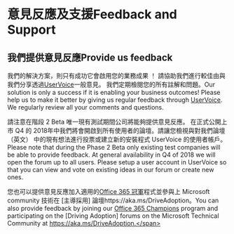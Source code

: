 # <a name="feedback-and-support"></a><span data-ttu-id="08248-101">意見反應及支援</span><span class="sxs-lookup"><span data-stu-id="08248-101">Feedback and Support</span></span>

## <a name="provide-us-feedback"></a><span data-ttu-id="08248-102">我們提供意見反應</span><span class="sxs-lookup"><span data-stu-id="08248-102">Provide us feedback</span></span>

<span data-ttu-id="08248-p101">我們的解決方案，則只有成功它會啟用您的業務成果 ！ 請協助我們進行較佳由與我們分享透過[UserVoice](https://microsoftteams.uservoice.com/forums/913429-learning-solutions)一般意見。 我們定期檢閱您的所有註解和問題。</span><span class="sxs-lookup"><span data-stu-id="08248-p101">Our solution is only a success if it is enabling your business outcomes!  Please help us to make it better by giving us regular feedback through  [UserVoice](https://microsoftteams.uservoice.com/forums/913429-learning-solutions).  We regularly review all your comments and questions.</span></span>

<span data-ttu-id="08248-p102">請注意在階段 2 Beta 唯一現有測試期間公司將能夠提供意見反應。 在正式公開上市 Q4 的 2018年中我們將會開啟到所有使用者的論壇。請讓您檢視與對我們論壇 （英文） 中的現有想法進行投票或建立新的安裝程式 UserVoice 的使用者帳戶。</span><span class="sxs-lookup"><span data-stu-id="08248-p102">Please note that during the Phase 2 Beta only existing test companies will be able to provide feedback.  At general availability in Q4 of 2018 we will open the forum up to all users. Please setup a user account in UserVoice so that you can view and vote on existing ideas in our forum or create new ones.</span></span>  

<span data-ttu-id="08248-109">您也可以提供意見反應加入適用的[Office 365 冠軍](https://aka.ms/O365Champions)程式並參與上 Microsoft community 技術在 [主導採用] 論壇https://aka.ms/DriveAdoption。</span><span class="sxs-lookup"><span data-stu-id="08248-109">You can also provide feedback by joining our [Office 365 Champions](https://aka.ms/O365Champions) program and participating on the [Driving Adoption] forums on the Microsoft Technical Community at https://aka.ms/DriveAdoption.</span></span> 

